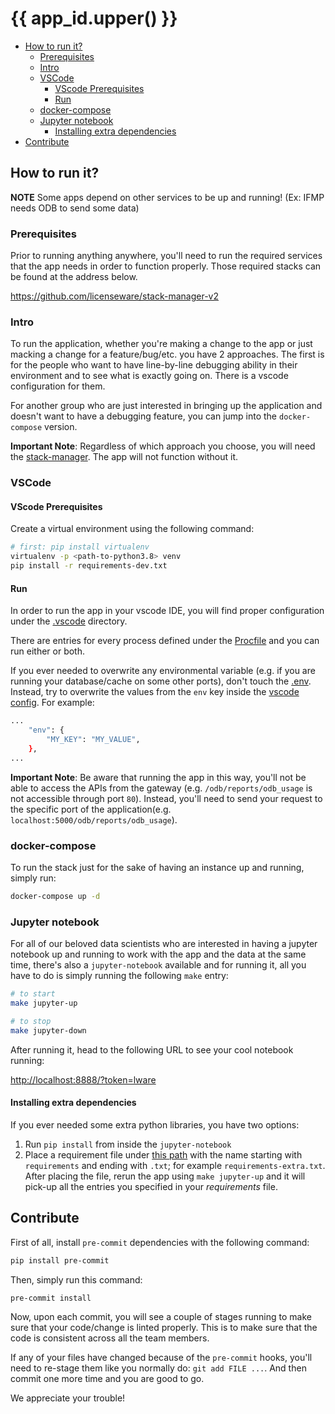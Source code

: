# {{ app_id.upper() }}

<!-- START doctoc generated TOC please keep comment here to allow auto update -->
<!-- DON'T EDIT THIS SECTION, INSTEAD RE-RUN doctoc TO UPDATE -->

- [How to run it?](#how-to-run-it)
  - [Prerequisites](#prerequisites)
  - [Intro](#intro)
  - [VSCode](#vscode)
    - [VScode Prerequisites](#vscode-prerequisites)
    - [Run](#run)
  - [docker-compose](#docker-compose)
  - [Jupyter notebook](#jupyter-notebook)
    - [Installing extra dependencies](#installing-extra-dependencies)
- [Contribute](#contribute)

<!-- END doctoc generated TOC please keep comment here to allow auto update -->

## How to run it?

**NOTE** Some apps depend on other services to be up and running! (Ex: IFMP needs ODB to send some data)

### Prerequisites

Prior to running anything anywhere, you'll need to run the required services that the
app needs in order to function properly. Those required stacks can be found at the
address below.

<https://github.com/licenseware/stack-manager-v2>

### Intro

To run the application, whether you're making a change to the app or just macking a
change for a feature/bug/etc. you have 2 approaches. The first is for the people who
want to have line-by-line debugging ability in their environment and to see what is
exactly going on. There is a vscode configuration for them.

For another group who are just interested in bringing up the application and doesn't
want to have a debugging feature, you can jump into the `docker-compose` version.

**Important Note**: Regardless of which approach you choose, you will need the
[stack-manager](https://github.com/licenseware/stack-manager-v2). The app will not
function without it.

### VSCode

#### VScode Prerequisites

Create a virtual environment using the following command:

```bash
# first: pip install virtualenv
virtualenv -p <path-to-python3.8> venv
pip install -r requirements-dev.txt
```

#### Run

In order to run the app in your vscode IDE, you will find proper configuration under the
[.vscode](./.vscode) directory.

There are entries for every process defined under the [Procfile](./Procfile.stack) and
you can run either or both.

If you ever needed to overwrite any environmental variable (e.g. if you are running
your database/cache on some other ports), don't touch the [.env](./deploy/.env.debug).
Instead, try to overwrite the values from the `env` key inside the
[vscode config](./.vscode/launch.json). For example:

```bash
...
    "env": {
        "MY_KEY": "MY_VALUE",
    },
...
```

**Important Note**: Be aware that running the app in this way, you'll not be able to
access the APIs from the gateway (e.g. `/odb/reports/odb_usage` is not
accessible through port `80`). Instead, you'll need to send your request to the specific
port of the application(e.g. `localhost:5000/odb/reports/odb_usage`).

### docker-compose

To run the stack just for the sake of having an instance up and running, simply run:

```bash
docker-compose up -d
```

### Jupyter notebook

For all of our beloved data scientists who are interested in having a jupyter notebook
up and running to work with the app and the data at the same time, there's also a
`jupyter-notebook` available and for running it, all you have to do is simply running
the following `make` entry:

```bash
# to start
make jupyter-up

# to stop
make jupyter-down
```

After running it, head to the following URL to see your cool notebook running:

<http://localhost:8888/?token=lware>

#### Installing extra dependencies

If you ever needed some extra python libraries, you have two options:

1. Run `pip install` from inside the `jupyter-notebook`
2. Place a requirement file under [this path](./deploy/jupyter) with the name starting
with `requirements` and ending with `.txt`; for example `requirements-extra.txt`. After
placing the file, rerun the app using `make jupyter-up` and it will pick-up all the
entries you specified in your *requirements* file.

## Contribute

First of all, install `pre-commit` dependencies with the following command:

```bash
pip install pre-commit
```

Then, simply run this command:

```bash
pre-commit install
```

Now, upon each commit, you will see a couple of stages running to make sure
that your code/change is linted properly. This is to make sure that the code is
consistent across all the team members.

If any of your files have changed because of the `pre-commit` hooks, you'll
need to re-stage them like you normally do: `git add FILE ...`. And then commit
one more time and you are good to go.

We appreciate your trouble!
